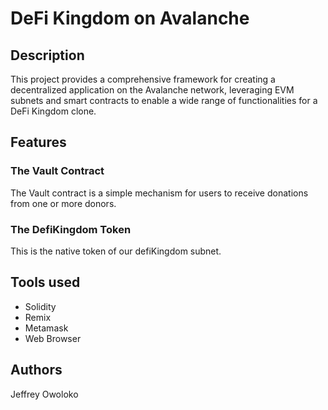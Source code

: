 # DeFi Kingdom on Avalanche

## Description

This project provides a comprehensive framework for creating a decentralized application on the Avalanche network, leveraging EVM subnets and smart contracts to enable a wide range of functionalities for a DeFi Kingdom clone.

## Features

### The Vault Contract
The Vault contract is a simple mechanism for users to receive donations from one or more donors. 

### The DefiKingdom Token
This is the native token of our defiKingdom subnet.


## Tools used 

- Solidity
- Remix
- Metamask
- Web Browser

## Authors

Jeffrey Owoloko
